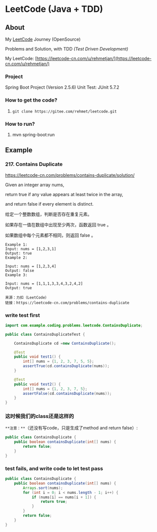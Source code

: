 # **LeetCode** (Java + TDD)
## About

My [LeetCode](https://leetcode-cn.com/u/rehmetjan/) Journey (OpenSource)

Problems and Solution, with TDD _(Test Driven Development)_


My LeetCode: [https://leetcode-cn.com/u/rehmetjan/](https://leetcode-cn.com/u/rehmetjan/)

### Project
Spring Boot Project (Version 2.5.6)
Unit Test: JUnit 5.7.2

### How to get the code?

1.  `git clone https://gitee.com/rehmet/leetcode.git`

### How to run?

1.  mvn spring-boot:run

## Example
### 217. Contains Duplicate
https://leetcode-cn.com/problems/contains-duplicate/solution/

Given an integer array nums, 

return true if any value appears at least twice in the array,

and return false if every element is distinct.

给定一个整数数组，判断是否存在重复元素。

如果存在一值在数组中出现至少两次，函数返回 true 。

如果数组中每个元素都不相同，则返回 false 。

```text
Example 1:
Input: nums = [1,2,3,1]
Output: true
Example 2:

Input: nums = [1,2,3,4]
Output: false
Example 3:

Input: nums = [1,1,1,3,3,4,3,2,4,2]
Output: true

来源：力扣（LeetCode）
链接：https://leetcode-cn.com/problems/contains-duplicate
```
### write test first

```java
import com.example.coding.problems.leetcode.ContainsDuplicate;

public class ContainsDuplicateTest {

    ContainsDuplicate cd =new ContainsDuplicate();

    @Test
    public void test1() {
        int[] nums = {1, 2, 3, 7, 5, 5};
        assertTrue(cd.containsDuplicate(nums));
    }

    @Test
    public void test2() {
        int[] nums = {1, 2, 3, 7, 5};
        assertFalse(cd.containsDuplicate(nums));
    }
}
```
### 这时候我们的class还是这样的
`**注意：**`（还没有写code，只是生成了method and return false）:
```java
public class ContainsDuplicate {
    public boolean containsDuplicate(int[] nums) {
        return false;
    }
}

```

### test fails, and write code to let test pass
```java
public class ContainsDuplicate {
    public boolean containsDuplicate(int[] nums) {
        Arrays.sort(nums);
        for (int i = 0; i < nums.length - 1; i++) {
            if (nums[i] == nums[i + 1]) {
                return true;
            }
        }
        return false;
    }
}
```
